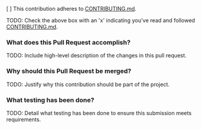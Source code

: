 [ ] This contribution adheres to [CONTRIBUTING.md](https://github.com/ni/systemlink-OpenAPI-documents/blob/master/CONTRIBUTING.md).

TODO: Check the above box with an 'x' indicating you've read and followed [CONTRIBUTING.md](https://github.com/ni/systemlink-OpenAPI-documents/blob/master/CONTRIBUTING.md).

### What does this Pull Request accomplish?

TODO: Include high-level description of the changes in this pull request.

### Why should this Pull Request be merged?

TODO: Justify why this contribution should be part of the project.

### What testing has been done?

TODO: Detail what testing has been done to ensure this submission meets requirements.
